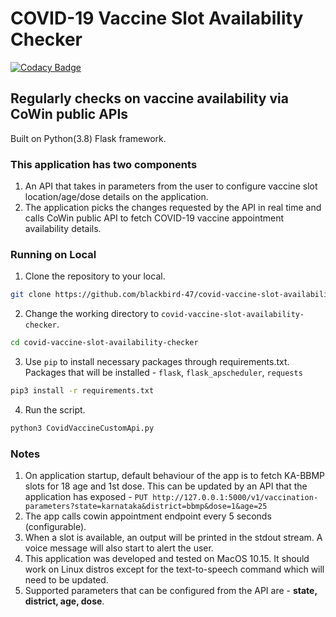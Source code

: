 # COVID-19 Vaccine Slot Availability Checker
[![Codacy Badge](https://app.codacy.com/project/badge/Grade/776d93aad63b4cf0b3da6adb9fc45cff)](https://www.codacy.com/gh/blackbird-47/covid-vaccine-slot-availability-checker/dashboard?utm_source=github.com&amp;utm_medium=referral&amp;utm_content=blackbird-47/covid-vaccine-slot-availability-checker&amp;utm_campaign=Badge_Grade)

## Regularly checks on vaccine availability via CoWin public APIs

Built on Python(3.8) Flask framework.

### This application has two components
1.  An API that takes in parameters from the user to configure vaccine slot location/age/dose details on the application.
2.  The application picks the changes requested by the API in real time and calls CoWin public API to fetch COVID-19 vaccine appointment availability details.

### Running on Local
1.  Clone the repository to your local.
```bash
git clone https://github.com/blackbird-47/covid-vaccine-slot-availability-checker.git
```
2.  Change the working directory to ```covid-vaccine-slot-availability-checker```.
```bash
cd covid-vaccine-slot-availability-checker
```
3.  Use ```pip``` to install necessary packages through requirements.txt. Packages that will be installed - ```flask```, ```flask_apscheduler```, ```requests```
```bash
pip3 install -r requirements.txt 
```
4.  Run the script.
```bash
python3 CovidVaccineCustomApi.py
```

### Notes
1.  On application startup, default behaviour of the app is to fetch KA-BBMP slots for 18 age and 1st dose. This can be updated by an API that the application has exposed - ```PUT http://127.0.0.1:5000/v1/vaccination-parameters?state=karnataka&district=bbmp&dose=1&age=25```
2.  The app calls cowin appointment endpoint every 5 seconds (configurable).
3.  When a slot is available, an output will be printed in the stdout stream. A voice message will also start to alert the user.
4.  This application was developed and tested on MacOS 10.15. It should work on Linux distros except for the text-to-speech command which will need to be updated.
5.  Supported parameters that can be configured from the API are - **state, district, age, dose**.
